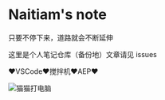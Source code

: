 # Naitiam's note

只要不停下来，道路就会不断延伸

这里是个人笔记仓库（备份地）文章请见 issues 

❤VSCode❤搅拌机❤AEP❤



![猫猫打电脑](https://user-images.githubusercontent.com/71304537/193831026-07cf0de0-48b4-4055-bb8a-97e8aa554704.gif)



